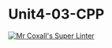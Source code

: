 # Unit4-03-CPP
[![Mr Coxall's Super Linter](https://github.com/ICS3U-Programming-MarcusW/Unit4-03-CPP/workflows/Mr%20Coxall's%20Super%20Linter/badge.svg)](https://github.com/ICS3U-Programming-MarcusW/Unit4-03-CPP/actions/)

